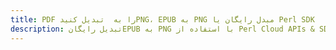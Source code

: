 ---title: PDF را به  تبدیل کنیدPNG، EPUB به PNG مبدل رایگان یا Perl SDKdescription: تبدیل رایگانEPUB به PNG با استفاده از Perl Cloud APIs & SDK همچنین اسناد PDF را در Cloud ایجاد، ویرایش و رندر کنید.---